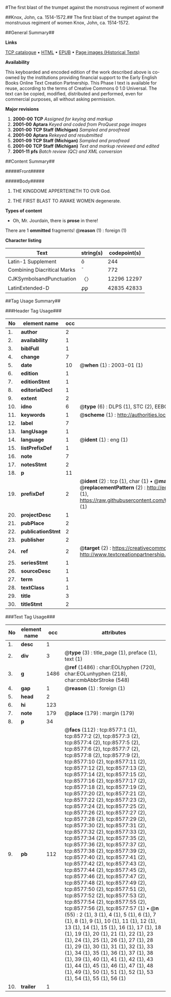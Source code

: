 #The first blast of the trumpet against the monstruous regiment of women#

##Knox, John, ca. 1514-1572.##
The first blast of the trumpet against the monstruous regiment of women
Knox, John, ca. 1514-1572.

##General Summary##

**Links**

[TCP catalogue](http://www.ota.ox.ac.uk/tcp/)  • 
[HTML](http://tei.it.ox.ac.uk/tcp/Texts-HTML/free/A04/A04928.html)  • 
[EPUB](http://tei.it.ox.ac.uk/tcp/Texts-EPUB/free/A04/A04928.epub) • 
[Page images (Historical Texts)](https://data.historicaltexts.jisc.ac.uk/view?pubId=eebo-99843818e&pageId=eebo-99843818e-8577-1)

**Availability**

This keyboarded and encoded edition of the
	       work described above is co-owned by the institutions
	       providing financial support to the Early English Books
	       Online Text Creation Partnership. This Phase I text is
	       available for reuse, according to the terms of Creative
	       Commons 0 1.0 Universal. The text can be copied,
	       modified, distributed and performed, even for
	       commercial purposes, all without asking permission.

**Major revisions**

1. __2000-00__ __TCP__ *Assigned for keying and markup*
1. __2001-00__ __Aptara__ *Keyed and coded from ProQuest page images*
1. __2001-00__ __TCP Staff (Michigan)__ *Sampled and proofread*
1. __2001-00__ __Aptara__ *Rekeyed and resubmitted*
1. __2001-09__ __TCP Staff (Michigan)__ *Sampled and proofread*
1. __2001-00__ __TCP Staff (Michigan)__ *Text and markup reviewed and edited*
1. __2001-11__ __pfs__ *Batch review (QC) and XML conversion*

##Content Summary##

#####Front#####

#####Body#####

1. THE KINGDOME
APPERTEINETH
TO OVR
God.

1. THE FIRST BLAST
TO AWAKE WOMEN
degenerate.

**Types of content**

  * Oh, Mr. Jourdain, there is **prose** in there!

There are 1 **ommitted** fragments! 
 @__reason__ (1) : foreign (1)

**Character listing**


|Text|string(s)|codepoint(s)|
|---|---|---|
|Latin-1 Supplement|ô|244|
|Combining             Diacritical Marks|̄|772|
|CJKSymbolsandPunctuation|〈〉|12296 12297|
|LatinExtended-D|ꝓꝑ|42835 42833|

##Tag Usage Summary##

###Header Tag Usage###

|No|element name|occ|attributes|
|---|---|---|---|
|1.|__author__|2||
|2.|__availability__|1||
|3.|__biblFull__|1||
|4.|__change__|7||
|5.|__date__|10| @__when__ (1) : 2003-01 (1)|
|6.|__edition__|1||
|7.|__editionStmt__|1||
|8.|__editorialDecl__|1||
|9.|__extent__|2||
|10.|__idno__|6| @__type__ (6) : DLPS (1), STC (2), EEBO-CITATION (1), PROQUEST (1), VID (1)|
|11.|__keywords__|1| @__scheme__ (1) : http://authorities.loc.gov/ (1)|
|12.|__label__|7||
|13.|__langUsage__|1||
|14.|__language__|1| @__ident__ (1) : eng (1)|
|15.|__listPrefixDef__|1||
|16.|__note__|7||
|17.|__notesStmt__|2||
|18.|__p__|11||
|19.|__prefixDef__|2| @__ident__ (2) : tcp (1), char (1)  •  @__matchPattern__ (2) : ([0-9\-]+):([0-9IVX]+) (1), (.+) (1)  •  @__replacementPattern__ (2) : http://eebo.chadwyck.com/downloadtiff?vid=$1&page=$2 (1), https://raw.githubusercontent.com/textcreationpartnership/Texts/master/tcpchars.xml#$1 (1)|
|20.|__projectDesc__|1||
|21.|__pubPlace__|2||
|22.|__publicationStmt__|2||
|23.|__publisher__|2||
|24.|__ref__|2| @__target__ (2) : https://creativecommons.org/publicdomain/zero/1.0/ (1), http://www.textcreationpartnership.org/docs/. (1)|
|25.|__seriesStmt__|1||
|26.|__sourceDesc__|1||
|27.|__term__|1||
|28.|__textClass__|1||
|29.|__title__|3||
|30.|__titleStmt__|2||


###Text Tag Usage###

|No|element name|occ|attributes|
|---|---|---|---|
|1.|__desc__|1||
|2.|__div__|3| @__type__ (3) : title_page (1), preface (1), text (1)|
|3.|__g__|1486| @__ref__ (1486) : char:EOLhyphen (720), char:EOLunhyphen (218), char:cmbAbbrStroke (548)|
|4.|__gap__|1| @__reason__ (1) : foreign (1)|
|5.|__head__|2||
|6.|__hi__|123||
|7.|__note__|179| @__place__ (179) : margin (179)|
|8.|__p__|34||
|9.|__pb__|112| @__facs__ (112) : tcp:8577:1 (1), tcp:8577:2 (2), tcp:8577:3 (2), tcp:8577:4 (2), tcp:8577:5 (2), tcp:8577:6 (2), tcp:8577:7 (2), tcp:8577:8 (2), tcp:8577:9 (2), tcp:8577:10 (2), tcp:8577:11 (2), tcp:8577:12 (2), tcp:8577:13 (2), tcp:8577:14 (2), tcp:8577:15 (2), tcp:8577:16 (2), tcp:8577:17 (2), tcp:8577:18 (2), tcp:8577:19 (2), tcp:8577:20 (2), tcp:8577:21 (2), tcp:8577:22 (2), tcp:8577:23 (2), tcp:8577:24 (2), tcp:8577:25 (2), tcp:8577:26 (2), tcp:8577:27 (2), tcp:8577:28 (2), tcp:8577:29 (2), tcp:8577:30 (2), tcp:8577:31 (2), tcp:8577:32 (2), tcp:8577:33 (2), tcp:8577:34 (2), tcp:8577:35 (2), tcp:8577:36 (2), tcp:8577:37 (2), tcp:8577:38 (2), tcp:8577:39 (2), tcp:8577:40 (2), tcp:8577:41 (2), tcp:8577:42 (2), tcp:8577:43 (2), tcp:8577:44 (2), tcp:8577:45 (2), tcp:8577:46 (2), tcp:8577:47 (2), tcp:8577:48 (2), tcp:8577:49 (2), tcp:8577:50 (2), tcp:8577:51 (2), tcp:8577:52 (2), tcp:8577:53 (2), tcp:8577:54 (2), tcp:8577:55 (2), tcp:8577:56 (2), tcp:8577:57 (1)  •  @__n__ (55) : 2 (1), 3 (1), 4 (1), 5 (1), 6 (1), 7 (1), 8 (1), 9 (1), 10 (1), 11 (1), 12 (1), 13 (1), 14 (1), 15 (1), 16 (1), 17 (1), 18 (1), 19 (1), 20 (1), 21 (1), 22 (1), 23 (1), 24 (1), 25 (1), 26 (1), 27 (1), 28 (1), 29 (1), 30 (1), 31 (1), 32 (1), 33 (1), 34 (1), 35 (1), 36 (1), 37 (1), 38 (1), 39 (1), 40 (1), 41 (1), 42 (1), 43 (1), 44 (1), 45 (1), 46 (1), 47 (1), 48 (1), 49 (1), 50 (1), 51 (1), 52 (1), 53 (1), 54 (1), 55 (1), 56 (1)|
|10.|__trailer__|1||
